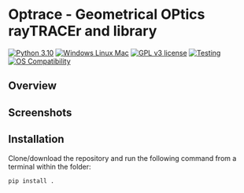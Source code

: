 # Optrace  -   Geometrical OPtics rayTRACEr and library

[![Python 3.10](https://img.shields.io/badge/Python-3.10-blue)](https://www.python.org/downloads/release/python-3100/)
[![Windows Linux Mac](https://shields.io/badge/Platform-Windows%20%7C%20macOS%20%7C%20Linux-blue)]()
[![GPL v3 license](https://img.shields.io/badge/License-GPLv3-blue)](https://opensource.org/licenses/GPL-3.0)
[![Testing](https://github.com/drocheam/optrace/actions/workflows/tox_test.yml/badge.svg)](https://github.com/drocheam/optrace/actions/workflows/tox_test.yml)
[![OS Compatibility](https://github.com/drocheam/optrace/actions/workflows/os_tests.yml/badge.svg)](https://github.com/drocheam/optrace/actions/workflows/os_tests.yml)




## Overview

## Screenshots

## Installation

Clone/download the repository and run the following command from a terminal within the folder:

``pip install .``

